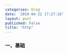 ```yaml
---
categories: blog
date: '2019-04-22 17:27:18'
layout: post
published: False
title: "http"
---
```


### 一、基础
